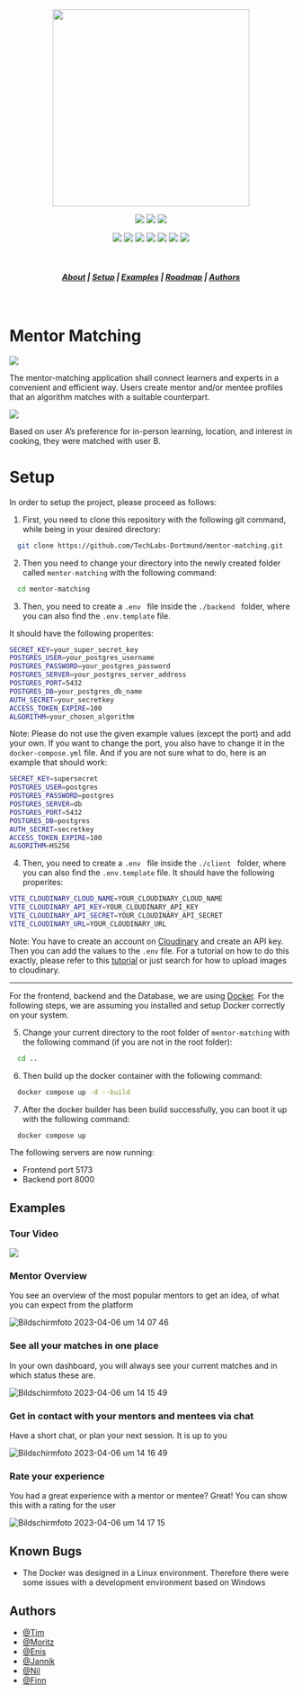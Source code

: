 &nbsp;

<p align="center">
<img width="350" src=https://user-images.githubusercontent.com/84287747/217040499-c835a9ea-a050-46b4-a648-021d5afc9fad.png>
</p>



<p align="center">
<img src=https://img.shields.io/badge/React-20232A?style=for-the-badge&logo=react&logoColor=61DAFB>
<img src=https://img.shields.io/badge/fastapi-109989?style=for-the-badge&logo=FASTAPI&logoColor=white>
<img src=https://img.shields.io/badge/PostgreSQL-316192?style=for-the-badge&logo=postgresql&logoColor=white>

</p>
<p align="center">
  <img src=https://img.shields.io/badge/Vite-B73BFE?style=for-the-badge&logo=vite&logoColor=FFD62E>
<img src=https://img.shields.io/badge/TypeScript-007ACC?style=for-the-badge&logo=typescript&logoColor=white>
  <img src=https://img.shields.io/badge/Python-FFD43B?style=for-the-badge&logo=python&logoColor=blue>
  <img src=https://img.shields.io/badge/Docker-2CA5E0?style=for-the-badge&logo=docker&logoColor=white>
  <img src=https://img.shields.io/badge/Tailwind_CSS-38B2AC?style=for-the-badge&logo=tailwind-css&logoColor=white>
<img src=https://img.shields.io/badge/eslint-3A33D1?style=for-the-badge&logo=eslint&logoColor=white>
  <img src=https://img.shields.io/badge/Figma-F24E1E?style=for-the-badge&logo=figma&logoColor=white>
</p>

&nbsp;

<h5 align="center">
  <a href="#About">About</a>  |
  <a href="#Setup">Setup</a>  |
  <a href="#Examples">Examples</a>  |
  <a href="#Roadmap">Roadmap</a>  |
  <a href="#Authors">Authors</a>
</h5>

&nbsp;

# Mentor Matching

![](https://user-images.githubusercontent.com/94791958/230463518-4dcbcec1-ab8c-49b5-8bb4-38f69fc5233e.png)

The mentor-matching application shall connect learners and experts in a convenient and efficient way. Users create mentor and/or mentee profiles that an algorithm matches with a suitable counterpart.

![](https://user-images.githubusercontent.com/94791958/230463520-673f72a3-56db-413e-9088-6b4b43faadc9.png)

Based on user A’s preference for in-person learning, location, and interest in cooking, they were matched with user B.

# Setup

In order to setup the project, please proceed as follows:

1. First, you need to clone this repository with the following git command, while being in your desired directory:

```bash
  git clone https://github.com/TechLabs-Dortmund/mentor-matching.git
```

2. Then you need to change your directory into the newly created folder called ```mentor-matching``` with the following command:

```bash
  cd mentor-matching
```


3. Then, you need to create a ```.env ``` file inside the ```./backend ``` folder, where you can also find the ```.env.template``` file.

It should have the following properites:


```bash
SECRET_KEY=your_super_secret_key
POSTGRES_USER=your_postgres_username
POSTGRES_PASSWORD=your_postgres_password
POSTGRES_SERVER=your_postgres_server_address
POSTGRES_PORT=5432
POSTGRES_DB=your_postgres_db_name
AUTH_SECRET=your_secretkey
ACCESS_TOKEN_EXPIRE=100
ALGORITHM=your_chosen_algorithm
```

Note: Please do not use the given example values (except the port) and add your own. If you want to change the port, you also have to change it in the ```docker-compose.yml``` file. And if you are not sure what to do, here is an example that should work:


```bash
SECRET_KEY=supersecret
POSTGRES_USER=postgres
POSTGRES_PASSWORD=postgres
POSTGRES_SERVER=db
POSTGRES_PORT=5432
POSTGRES_DB=postgres
AUTH_SECRET=secretkey
ACCESS_TOKEN_EXPIRE=100
ALGORITHM=HS256
```

4. Then, you need to create a ```.env ``` file inside the ```./client ``` folder, where you can also find the ```.env.template``` file. It should have the following properites:

```bash
VITE_CLOUDINARY_CLOUD_NAME=YOUR_CLOUDINARY_CLOUD_NAME
VITE_CLOUDINARY_API_KEY=YOUR_CLOUDINARY_API_KEY
VITE_CLOUDINARY_API_SECRET=YOUR_CLOUDINARY_API_SECRET
VITE_CLOUDINARY_URL=YOUR_CLOUDINARY_URL
```

Note: You have to create an account on [Cloudinary](https://cloudinary.com/) and create an API key. Then you can add the values to the ```.env``` file. For a tutorial on how to do this exactly, please refer to this [tutorial](https://dev.to/ogwurujohnson/cloudinary-image-upload-the-setup-k3h#:~:text=On%20the%20settings%20page%2C%20click,pre%2Dsigning%20the%20upload%20request.) or just search for how to upload images to cloudinary.

---

For the frontend, backend and the Database, we are using [Docker](https://www.docker.com/). For the following steps, we are assuming you installed and setup Docker correctly on your system.

5. Change your current directory to the root folder of ```mentor-matching``` with the following command (if you are not in the root folder):

  
  ```bash
    cd ..
  ```
  
6. Then build up the docker container with the following command:

  ```bash
    docker compose up -d --build
  ```

7. After the docker builder has been build successfully, you can boot it up with the following command:

```bash
  docker compose up
```

The following servers are now running:
- Frontend port 5173
- Backend port 8000

## Examples

### Tour Video
![](https://user-images.githubusercontent.com/84287747/230416088-fec5f250-7897-4654-a75c-296494788084.gif)

### Mentor Overview
You see an overview of the most popular mentors to get an idea, of what you can expect from the platform

![Bildschirmfoto 2023-04-06 um 14 07 46](https://user-images.githubusercontent.com/94791958/230466596-c8dc7b5d-9582-4698-ac6a-b735054d161c.png)

### See all your matches in one place
In your own dashboard, you will always see your current matches and in which status these are. 

![Bildschirmfoto 2023-04-06 um 14 15 49](https://user-images.githubusercontent.com/94791958/230467464-a547eab7-37d6-404d-8b51-1d2b2d349e1e.png)


### Get in contact with your mentors and mentees via chat
Have a short chat, or plan your next session. It is up to you 

![Bildschirmfoto 2023-04-06 um 14 16 49](https://user-images.githubusercontent.com/94791958/230467954-067b9dd5-a1d6-47c5-99a8-62fc2b310000.png)

### Rate your experience
You had a great experience with a mentor or mentee? Great! You can show this with a rating for the user

![Bildschirmfoto 2023-04-06 um 14 17 15](https://user-images.githubusercontent.com/94791958/230468211-20b355bf-197e-478c-9eaf-76db71d5d8dc.png)


  
## Known Bugs

- The Docker was designed in a Linux environment. Therefore there were some issues with a development environment based on Windows


  
## Authors

- [@Tim](https://github.com/timemir)
- [@Moritz](https://github.com/DerMoehre)
- [@Enis](https://github.com/EnisOezel)
- [@Jannik](https://github.com/thejaniak)
- [@Nil](https://github.com/sranger1)
- [@Finn](https://github.com/fringetime)

